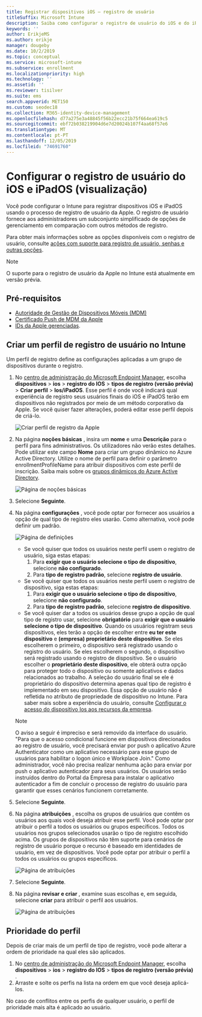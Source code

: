 ```yaml
---
title: Registrar dispositivos iOS – registro de usuário
titleSuffix: Microsoft Intune
description: Saiba como configurar o registro de usuário do iOS e do iPadOS.
keywords: ''
author: ErikjeMS
ms.author: erikje
manager: dougeby
ms.date: 10/2/2019
ms.topic: conceptual
ms.service: microsoft-intune
ms.subservice: enrollment
ms.localizationpriority: high
ms.technology: ''
ms.assetid: ''
ms.reviewer: tisilver
ms.suite: ems
search.appverid: MET150
ms.custom: seodec18
ms.collection: M365-identity-device-management
ms.openlocfilehash: d77a275e3a48845f56b22ecc21b75f664ea619c5
ms.sourcegitcommit: ebf72b038219904d6e7d20024b107f4aa68f57e6
ms.translationtype: MT
ms.contentlocale: pt-PT
ms.lasthandoff: 12/05/2019
ms.locfileid: "74691760"
---
```

# <a name="set-up-ios-and-ipados-user-enrollment-preview"></a>Configurar o registro de usuário do iOS e iPadOS (visualização)

Você pode configurar o Intune para registrar dispositivos iOS e iPadOS usando o processo de registro de usuário da Apple. O registro de usuário fornece aos administradores um subconjunto simplificado de opções de gerenciamento em comparação com outros métodos de registro.

Para obter mais informações sobre as opções disponíveis com o registro de usuário, consulte [ações com suporte para registro de usuário, senhas e outras opções](ios-user-enrollment-supported-actions.md).

> [!NOTE]
> O suporte para o registro de usuário da Apple no Intune está atualmente em versão prévia.

## <a name="prerequisites"></a>Pré-requisitos
- [Autoridade de Gestão de Dispositivos Móveis (MDM)](../fundamentals/mdm-authority-set.md)
- [Certificado Push de MDM da Apple](apple-mdm-push-certificate-get.md)
- [IDs da Apple gerenciadas](https://support.apple.com/guide/apple-business-manager/mdm1c9622977/web).

## <a name="create-a-user-enrollment-profile-in-intune"></a>Criar um perfil de registro de usuário no Intune

Um perfil de registro define as configurações aplicadas a um grupo de dispositivos durante o registro. 

1. No [centro de administração do Microsoft Endpoint Manager](https://go.microsoft.com/fwlink/?linkid=2109431), escolha **dispositivos** > **ios** > **registro do IOS** > **tipos de registro (versão prévia)**  > **Criar perfil** > **Ios/iPadOS**. Esse perfil é onde você indicará qual experiência de registro seus usuários finais do iOS e iPadOS terão em dispositivos não registrados por meio de um método corporativo da Apple. Se você quiser fazer alterações, poderá editar esse perfil depois de criá-lo.

    ![Criar perfil de registro da Apple](./media/ios-user-enrollment/create-profile.png)

2. Na página **noções básicas** , insira um **nome** e uma **Descrição** para o perfil para fins administrativos. Os utilizadores não verão estes detalhes. Pode utilizar este campo **Nome** para criar um grupo dinâmico no Azure Active Directory. Utilize o nome de perfil para definir o parâmetro enrollmentProfileName para atribuir dispositivos com este perfil de inscrição. Saiba mais sobre os [grupos dinâmicos do Azure Active Directory](https://docs.microsoft.com/azure/active-directory/active-directory-groups-dynamic-membership-azure-portal#rules-for-devices).

    ![Página de noções básicas](./media/ios-user-enrollment/basics-page.png)


3. Selecione **Seguinte**.

4. Na página **configurações** , você pode optar por fornecer aos usuários a opção de qual tipo de registro eles usarão. Como alternativa, você pode definir um padrão.

    ![Página de definições](./media/ios-user-enrollment/settings-page.png)

    - Se você quiser que todos os usuários neste perfil usem o registro de usuário, siga estas etapas:
        1. Para **exigir que o usuário selecione o tipo de dispositivo**, selecione **não configurado**.
        2. Para **tipo de registro padrão**, selecione **registro de usuário**.
    - Se você quiser que todos os usuários neste perfil usem o registro de dispositivo, siga estas etapas:
        1. Para **exigir que o usuário selecione o tipo de dispositivo**, selecione **não configurado**.
        2. Para **tipo de registro padrão**, selecione **registro de dispositivo**.
    - Se você quiser dar a todos os usuários desse grupo a opção de qual tipo de registro usar, selecione **obrigatório** para **exigir que o usuário selecione o tipo de dispositivo**. Quando os usuários registram seus dispositivos, eles terão a opção de escolher entre **eu ter este dispositivo** e **(empresa) proprietário deste dispositivo**. Se eles escolherem o primeiro, o dispositivo será registrado usando o registro do usuário. Se eles escolherem o segundo, o dispositivo será registrado usando o registro de dispositivo. Se o usuário escolher o **proprietário deste dispositivo**, ele obterá outra opção para proteger todo o dispositivo ou somente aplicativos e dados relacionados ao trabalho. A seleção do usuário final se ele é proprietário do dispositivo determina apenas qual tipo de registro é implementado em seu dispositivo. Essa opção de usuário não é refletida no atributo de propriedade de dispositivo no Intune. Para saber mais sobre a experiência do usuário, consulte [Configurar o acesso do dispositivo Ios aos recursos da empresa](https://docs.microsoft.com/intune-user-help/enroll-your-device-in-intune-ios).
    
    > [!NOTE]
    > O aviso a seguir é impreciso e será removido da interface do usuário.
    > "Para que o acesso condicional funcione em dispositivos direcionados ao registro de usuário, você precisará enviar por push o aplicativo Azure Authenticator como um aplicativo necessário para esse grupo de usuários para habilitar o logon único e Workplace Join."
    > Como administrador, você não precisa realizar nenhuma ação para enviar por push o aplicativo autenticador para seus usuários. Os usuários serão instruídos dentro do Portal da Empresa para instalar o aplicativo autenticador a fim de concluir o processo de registro do usuário para garantir que esses cenários funcionem corretamente.

5. Selecione **Seguinte**.

6. Na página **atribuições** , escolha os grupos de usuários que contêm os usuários aos quais você deseja atribuir esse perfil. Você pode optar por atribuir o perfil a todos os usuários ou grupos específicos. Todos os usuários nos grupos selecionados usarão o tipo de registro escolhido acima. Os grupos de dispositivos não têm suporte para cenários de registro de usuário porque o recurso é baseado em identidades de usuário, em vez de dispositivos. Você pode optar por atribuir o perfil a todos os usuários ou grupos específicos.

    ![Página de atribuições](./media/ios-user-enrollment/assignments-page.png)

7. Selecione **Seguinte**.

8. Na página **revisar e criar** , examine suas escolhas e, em seguida, selecione **criar** para atribuir o perfil aos usuários.

    ![Página de atribuições](./media/ios-user-enrollment/assignments-page.png)


## <a name="profile-priority"></a>Prioridade do perfil

Depois de criar mais de um perfil de tipo de registro, você pode alterar a ordem de prioridade na qual eles são aplicados.

1. No [centro de administração do Microsoft Endpoint Manager](https://go.microsoft.com/fwlink/?linkid=2109431), escolha **dispositivos** > **ios** > **registro do IOS** > **tipos de registro (versão prévia)** .
2. Arraste e solte os perfis na lista na ordem em que você deseja aplicá-los.

No caso de conflitos entre os perfis de qualquer usuário, o perfil de prioridade mais alta é aplicado ao usuário.


